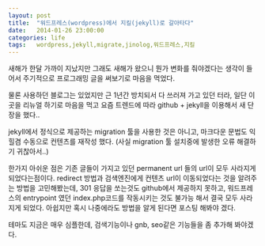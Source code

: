 ```yaml
---
layout: post
title:  "워드프레스(wordpress)에서 지킬(jekyll)로 갈아타다"
date:   2014-01-26 23:00:00
categories: life
tags:   wordpress,jekyll,migrate,jinolog,워드프레스,지킬
---
```


새해가 한달 가까이 지났지만 그래도 새해가 왔으니 뭔가 변화를 줘야겠다는 생각이 들어서 주기적으로 프로그래밍 글을 써보기로 마음을 먹었다.

물론 사용하던 블로그는 있었지만 근 1년간 방치되서 다 쓰러져 가고 있던 터라, 일단 이곳을 리뉴얼 하기로 마음을 먹고 요즘 트렌드에 따라 github + jekyll을 이용해서 새 단장을 했다..

jekyll에서 정식으로 제공하는 migration 툴을 사용한 것은 아니고, 마크다운 문법도 익힐겸 수동으로 컨텐츠를 재작성 했다. (사실 migration 툴 설치중에 발생한 오류 해결하기 귀찮아서..)

한가지 아쉬운 점은 기존 글들이 가지고 있던 permanent url 들의 url이 모두 사라지게 되었다는점이다. redirect 방법과 검색엔진에게 컨텐츠 url이 이동되었다는 것을 알려주는 방법을 고민해봤는데, 301 응답을 쏘는것도 github에서 제공하지 못하고, 워드프레스의 entrypoint 였던 index.php코드를 작동시키는 것도 불가능 해서 결국 모두 사라지게 되었다.
아쉽지만 혹시 나중에라도 방법을 알게 된다면 포스팅 해봐야 겠다.

테마도 지금은 매우 심플한데, 검색기능이나 gnb, seo같은 기능들을 좀 추가해 봐야겠다.

[jekyll]:    http://jekyllrb.com
